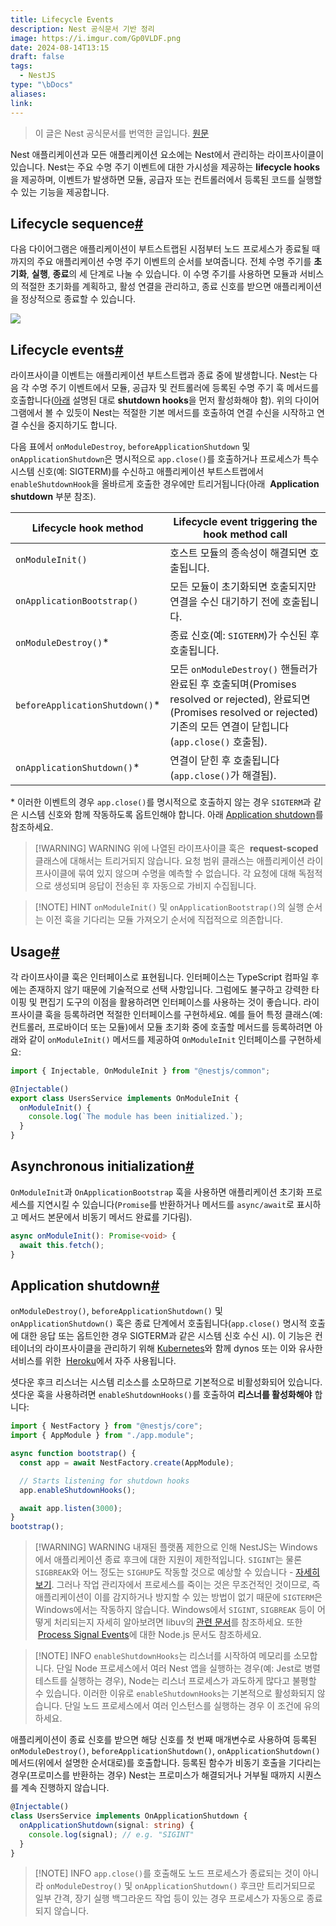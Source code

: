```yaml
---
title: Lifecycle Events
description: Nest 공식문서 기반 정리
image: https://i.imgur.com/Gp0VLDF.png
date: 2024-08-14T13:15
draft: false
tags:
  - NestJS
type: "\bDocs"
aliases:
link:
---
```


> 이 글은 Nest 공식문서를 번역한 글입니다. [원문](https://docs.nestjs.com/fundamentals/lifecycle-events)

Nest 애플리케이션과 모든 애플리케이션 요소에는 Nest에서 관리하는 라이프사이클이 있습니다. Nest는 주요 수명 주기 이벤트에 대한 가시성을 제공하는 **lifecycle hooks**을 제공하며, 이벤트가 발생하면 모듈, 공급자 또는 컨트롤러에서 등록된 코드를 실행할 수 있는 기능을 제공합니다.

## Lifecycle sequence[#](https://docs.nestjs.com/fundamentals/lifecycle-events#lifecycle-sequence)

다음 다이어그램은 애플리케이션이 부트스트랩된 시점부터 노드 프로세스가 종료될 때까지의 주요 애플리케이션 수명 주기 이벤트의 순서를 보여줍니다. 전체 수명 주기를 **초기화**, **실행**, **종료**의 세 단계로 나눌 수 있습니다. 이 수명 주기를 사용하면 모듈과 서비스의 적절한 초기화를 계획하고, 활성 연결을 관리하고, 종료 신호를 받으면 애플리케이션을 정상적으로 종료할 수 있습니다.

![](https://docs.nestjs.com/assets/lifecycle-events.png)

## Lifecycle events[#](https://docs.nestjs.com/fundamentals/lifecycle-events#lifecycle-events-1)

라이프사이클 이벤트는 애플리케이션 부트스트랩과 종료 중에 발생합니다. Nest는 다음 각 수명 주기 이벤트에서 모듈, 공급자 및 컨트롤러에 등록된 수명 주기 훅 메서드를 호출합니다([아래](https://docs.nestjs.com/fundamentals/lifecycle-events#application-shutdown) 설명된 대로 **shutdown hooks**을 먼저 활성화해야 함). 위의 다이어그램에서 볼 수 있듯이 Nest는 적절한 기본 메서드를 호출하여 연결 수신을 시작하고 연결 수신을 중지하기도 합니다.

다음 표에서 `onModuleDestroy`, `beforeApplicationShutdown` 및 `onApplicationShutdown`은 명시적으로 `app.close()`를 호출하거나 프로세스가 특수 시스템 신호(예: SIGTERM)를 수신하고 애플리케이션 부트스트랩에서 `enableShutdownHook`을 올바르게 호출한 경우에만 트리거됩니다(아래  **Application shutdown** 부분 참조).

| Lifecycle hook method           | Lifecycle event triggering the hook method call                                                                                                                                     |
| ------------------------------- | ----------------------------------------------------------------------------------------------------------------------------------------------------------------------------------- |
| `onModuleInit()`                | 호스트 모듈의 종속성이 해결되면 호출됩니다.                                                                                                                                         |
| `onApplicationBootstrap()`      | 모든 모듈이 초기화되면 호출되지만 연결을 수신 대기하기 전에 호출됩니다.                                                                                                             |
| `onModuleDestroy()`\*           | 종료 신호(예: `SIGTERM`)가 수신된 후 호출됩니다.                                                                                                                                    |
| `beforeApplicationShutdown()`\* | 모든 `onModuleDestroy()` 핸들러가 완료된 후 호출되며(Promises resolved or rejected), 완료되면(Promises resolved or rejected) 기존의 모든 연결이 닫힙니다(`app.close()` 호출됨).<br> |
| `onApplicationShutdown()`\*     | 연결이 닫힌 후 호출됩니다(`app.close()`가 해결됨).                                                                                                                                  |

\* 이러한 이벤트의 경우 `app.close()`를 명시적으로 호출하지 않는 경우 `SIGTERM`과 같은 시스템 신호와 함께 작동하도록 옵트인해야 합니다. 아래 [Application shutdown](https://docs.nestjs.com/fundamentals/lifecycle-events#application-shutdown)를 참조하세요.

> [!WARNING] WARNING
> 위에 나열된 라이프사이클 훅은  **request-scoped** 클래스에 대해서는 트리거되지 않습니다. 요청 범위 클래스는 애플리케이션 라이프사이클에 묶여 있지 않으며 수명을 예측할 수 없습니다. 각 요청에 대해 독점적으로 생성되며 응답이 전송된 후 자동으로 가비지 수집됩니다.

> [!NOTE] HINT
> `onModuleInit()` 및 `onApplicationBootstrap()`의 실행 순서는 이전 훅을 기다리는 모듈 가져오기 순서에 직접적으로 의존합니다.

## Usage[#](https://docs.nestjs.com/fundamentals/lifecycle-events#usage)

각 라이프사이클 훅은 인터페이스로 표현됩니다. 인터페이스는 TypeScript 컴파일 후에는 존재하지 않기 때문에 기술적으로 선택 사항입니다. 그럼에도 불구하고 강력한 타이핑 및 편집기 도구의 이점을 활용하려면 인터페이스를 사용하는 것이 좋습니다. 라이프사이클 훅을 등록하려면 적절한 인터페이스를 구현하세요. 예를 들어 특정 클래스(예: 컨트롤러, 프로바이더 또는 모듈)에서 모듈 초기화 중에 호출할 메서드를 등록하려면 아래와 같이 `onModuleInit()` 메서드를 제공하여 `OnModuleInit` 인터페이스를 구현하세요:

```typescript
import { Injectable, OnModuleInit } from "@nestjs/common";

@Injectable()
export class UsersService implements OnModuleInit {
  onModuleInit() {
    console.log(`The module has been initialized.`);
  }
}
```

## Asynchronous initialization[#](https://docs.nestjs.com/fundamentals/lifecycle-events#asynchronous-initialization)

`OnModuleInit`과 `OnApplicationBootstrap` 훅을 사용하면 애플리케이션 초기화 프로세스를 지연시킬 수 있습니다(`Promise`를 반환하거나 메서드를 `async/await`로 표시하고 메서드 본문에서 비동기 메서드 완료를 기다림).

```typescript
async onModuleInit(): Promise<void> {
  await this.fetch();
}
```

## Application shutdown[#](https://docs.nestjs.com/fundamentals/lifecycle-events#application-shutdown)

`onModuleDestroy()`, `beforeApplicationShutdown()` 및 `onApplicationShutdown()` 훅은 종료 단계에서 호출됩니다(`app.close()` 명시적 호출에 대한 응답 또는 옵트인한 경우 SIGTERM과 같은 시스템 신호 수신 시). 이 기능은 컨테이너의 라이프사이클을 관리하기 위해 [Kubernetes](https://kubernetes.io/)와 함께 dynos 또는 이와 유사한 서비스를 위한  [Heroku](https://www.heroku.com/)에서 자주 사용됩니다.

셧다운 후크 리스너는 시스템 리소스를 소모하므로 기본적으로 비활성화되어 있습니다. 셧다운 훅을 사용하려면 `enableShutdownHooks()`를 호출하여 **리스너를 활성화해야** 합니다:

```typescript
import { NestFactory } from "@nestjs/core";
import { AppModule } from "./app.module";

async function bootstrap() {
  const app = await NestFactory.create(AppModule);

  // Starts listening for shutdown hooks
  app.enableShutdownHooks();

  await app.listen(3000);
}
bootstrap();
```

> [!WARNING] WARNING
> 내재된 플랫폼 제한으로 인해 NestJS는 Windows에서 애플리케이션 종료 후크에 대한 지원이 제한적입니다. `SIGINT`는 물론 `SIGBREAK`와 어느 정도는 `SIGHUP`도 작동할 것으로 예상할 수 있습니다 - [자세히 보기](https://nodejs.org/api/process.html#process_signal_events). 그러나 작업 관리자에서 프로세스를 죽이는 것은 무조건적인 것이므로, 즉 애플리케이션이 이를 감지하거나 방지할 수 있는 방법이 없기 때문에 `SIGTERM`은 Windows에서는 작동하지 않습니다. Windows에서 `SIGINT`, `SIGBREAK` 등이 어떻게 처리되는지 자세히 알아보려면 libuv의 [관련 문서](https://docs.libuv.org/en/v1.x/signal.html)를 참조하세요. 또한  [Process Signal Events](https://nodejs.org/api/process.html#process_signal_events)에 대한 Node.js 문서도 참조하세요.

> [!NOTE] INFO
> `enableShutdownHooks`는 리스너를 시작하여 메모리를 소모합니다. 단일 Node 프로세스에서 여러 Nest 앱을 실행하는 경우(예: Jest로 병렬 테스트를 실행하는 경우), Node는 리스너 프로세스가 과도하게 많다고 불평할 수 있습니다. 이러한 이유로 `enableShutdownHooks`는 기본적으로 활성화되지 않습니다. 단일 노드 프로세스에서 여러 인스턴스를 실행하는 경우 이 조건에 유의하세요.

애플리케이션이 종료 신호를 받으면 해당 신호를 첫 번째 매개변수로 사용하여 등록된 `onModuleDestroy()`, `beforeApplicationShutdown()`, `onApplicationShutdown()` 메서드(위에서 설명한 순서대로)를 호출합니다. 등록된 함수가 비동기 호출을 기다리는 경우(프로미스를 반환하는 경우) Nest는 프로미스가 해결되거나 거부될 때까지 시퀀스를 계속 진행하지 않습니다.

```typescript
@Injectable()
class UsersService implements OnApplicationShutdown {
  onApplicationShutdown(signal: string) {
    console.log(signal); // e.g. "SIGINT"
  }
}
```

> [!NOTE] INFO
> `app.close()`를 호출해도 노드 프로세스가 종료되는 것이 아니라 `onModuleDestroy()` 및 `onApplicationShutdown()` 후크만 트리거되므로 일부 간격, 장기 실행 백그라운드 작업 등이 있는 경우 프로세스가 자동으로 종료되지 않습니다.
